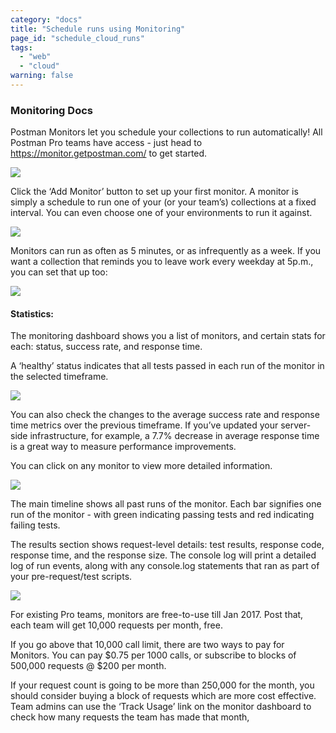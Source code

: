 ```yaml
---
category: "docs"
title: "Schedule runs using Monitoring"
page_id: "schedule_cloud_runs"
tags:
  - "web"
  - "cloud"
warning: false
---
```


### Monitoring Docs

Postman Monitors let you schedule your collections to run automatically! All Postman Pro teams have access - just head to https://monitor.getpostman.com/ to get started.

![](https://static.getpostman.com/postman-docs/792944e2-c065-11e6-8937-39c18fe888ad.png)




Click the ‘Add Monitor’ button to set up your first monitor. A monitor is simply a schedule to run one of your (or your team’s) collections at a fixed interval. You can even choose one of your environments to run it against.

![](https://static.getpostman.com/postman-docs/9806149e-c065-11e6-86d3-b606868b44f6.png)




Monitors can run as often as 5 minutes, or as infrequently as a week. If you want a collection that reminds you to leave work every weekday at 5p.m., you can set that up too:

![](https://static.getpostman.com/postman-docs/baba2098-c065-11e6-9647-ab436daaa8d6.png)





#### Statistics:


The monitoring dashboard shows you a list of monitors, and certain stats for each: status, success rate, and response time. 


A ‘healthy’ status indicates that all tests passed in each run of the monitor in the selected timeframe.

![](https://static.getpostman.com/postman-docs/dfa31cf2-c065-11e6-8692-8c660a476eae.png)




You can also check the changes to the average success rate and response time metrics over the previous timeframe. If you’ve updated your server-side infrastructure, for example, a 7.7% decrease in average response time is a great way to measure performance improvements.



You can click on any monitor to view more detailed information.

![](https://static.getpostman.com/postman-docs/edb4d038-c065-11e6-94b6-a7746cc7d935.png)


The main timeline shows all past runs of the monitor. Each bar signifies one run of the monitor - with green indicating passing tests and red indicating failing tests.


The results section shows request-level details: test results, response code, response time, and the response size.  The console log will print a detailed log of run events, along with any console.log statements that ran as part of your pre-request/test scripts.


![](https://static.getpostman.com/postman-docs/039dcf58-c066-11e6-916b-9e50c6b89f88.png)


For existing Pro teams, monitors are free-to-use till Jan 2017. Post that, each team will get 10,000 requests per month, free. 


If you go above that 10,000 call limit, there are two ways to pay for Monitors. You can pay $0.75 per 1000 calls, or subscribe to blocks of 500,000 requests @ $200 per month. 


If your request count is going to be more than 250,000 for the month, you should consider buying a block of requests which are more cost effective. Team admins can use the ‘Track Usage’ link on the monitor dashboard to check how many requests the team has made that month, 
